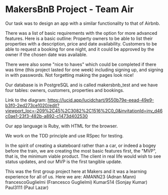 # MakersBnB Project - Team Air

Our task was to design an app with a similar functionality to that of Airbnb. 

There was a list of basic requirements with the option for more advanced features. Here is a basic outline:
Property owners to be able to list their properties with a description, price and date availability.
Customers to be able to request a booking for one night, and it could be approved by the owner if
the chosen date was available.

There were also some "nice to haves" which could be completed if there was time (this project lasted for one week) including signing up, and signing in with passwords. Not forgetting making the pages look nice!

Our database is in PostgreSQL and is called makersbnb_test and we have four tables: owners, customers, properties and bookings.

Link to the diagram: https://lucid.app/lucidchart/9550b79e-eead-49e9-b3f0-2ed273ce1020/edit?viewport_loc=-209%2C45%2C3082%2C1516%2C0_0&invitationId=inv_d46c0ae1-23f3-482b-a892-c1473d402530

Our app language is Ruby, with HTML for the browser.

We work on the TDD principle and use RSpec for testing.

In the spirit of creating a skateboard rather than a car, or indeed a bogey before the train,
we are creating the most basic features first, the "MVP", that is, the minimum viable product.
The client in real life would wish to see status updates, and our MVP is the first tangible update.

This was the first group project here at Makers and it was a learning experience for all of us.
Here we are:
AMANN23 (Adnan Mann)
francescoGuglielmi (Francesco Guglielmi)
KumarS14 (Sonjay Kumar)
Paul3111 (Paul Lazar)